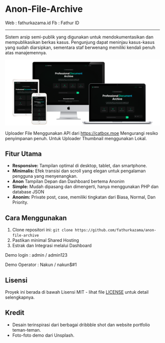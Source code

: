 # Anon-File-Archive
Web : fathurkazama.id
Fb : Fathur ID
___________________________________
Sistem arsip semi-publik yang digunakan untuk mendokumentasikan dan mempublikasikan berkas kasus. Pengunjung dapat meninjau kasus-kasus yang sudah diarsipkan, sementara staf berwenang memiliki kendali penuh atas manajemennya.

![Screenshot Desktop Website](thumbs/demo.png) 

Uploader File Menggunakan API dari https://catbox.moe
Mengurangi resiko penyimpanan penuh. 
Untuk Uploader Thumbnail menggunakan Lokal. 

## Fitur Utama

-   **Responsive:** Tampilan optimal di desktop, tablet, dan smartphone.
-   **Minimalis:** Efek transisi dan scroll yang elegan untuk pengalaman pengguna yang menyenangkan.
-   **Anon** Tampilan Depan dan Dashboard bertema Anonim 
-   **Simple:** Mudah dipasang dan dimengerti, hanya menggunakan PHP dan database JSON
-   **Anonim:** Private post, case, memiliki tingkatan dari Biasa, Normal, Dan Priority. 

## Cara Menggunakan

1.  Clone repositori ini:
    `git clone https://github.com/fathurkazama/anon-file-archive`
2.  Pastikan minimal Shared Hosting
3.  Estrak dan Integrasi melalui Dashboard

   Demo login : admin / admin123
   
   Demo Operator : Nakun / nakun$#1

## Lisensi

Proyek ini berada di bawah Lisensi MIT - lihat file [LICENSE](LICENSE) untuk detail selengkapnya.

## Kredit

-   Desain terinspirasi dari berbagai dribbble shot dan website portfolio teman-teman. 
-   Foto-foto demo dari Unsplash.
